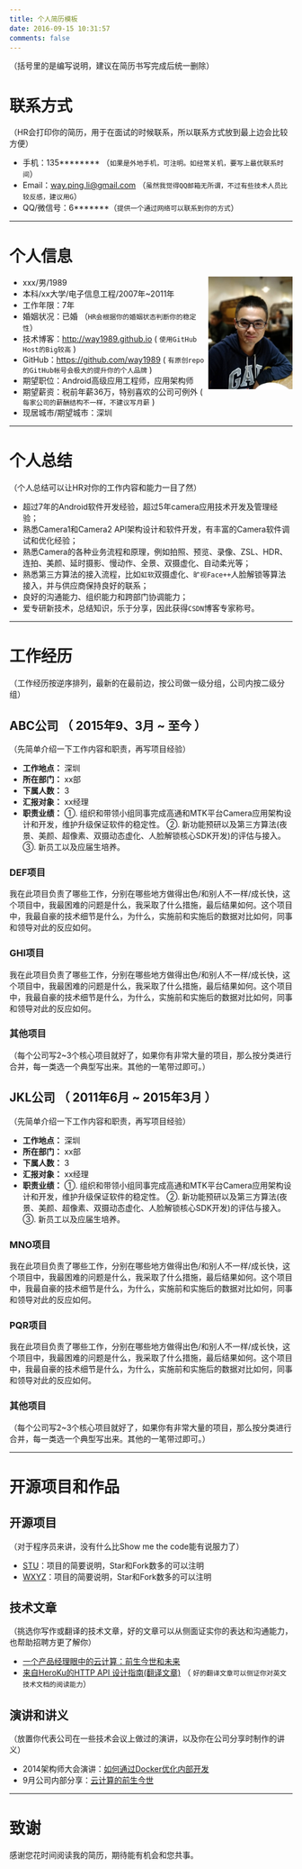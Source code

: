 ```yaml
---
title: 个人简历模板
date: 2016-09-15 10:31:57
comments: false
---
```


（括号里的是编写说明，建议在简历书写完成后统一删除）

# 联系方式
（HR会打印你的简历，用于在面试的时候联系，所以联系方式放到最上边会比较方便）

- 手机：135******** （```如果是外地手机，可注明。如经常关机，要写上最优联系时间```）
- Email：[way.ping.li@gmail.com](mailto:way.ping.li@gmail.com "给我发邮件") （```虽然我觉得QQ邮箱无所谓，不过有些技术人员比较反感，建议用G```）
- QQ/微信号：6*******（```提供一个通过网络可以联系到你的方式```）

---

# 个人信息

<img src="me.jpg" width = "150" height = "200" alt="李伟平" align=right />

 - xxx/男/1989
 - 本科/xx大学/电子信息工程/2007年~2011年
 - 工作年限：7年
 - 婚姻状况：已婚 （``` HR会根据你的婚姻状态判断你的稳定性 ```）
 - 技术博客：http://way1989.github.io ( ``` 使用GitHub Host的Big较高 ```  )
 - GitHub：https://github.com/way1989 ( ``` 有原创repo的GitHub帐号会极大的提升你的个人品牌 ```  )
 - 期望职位：Android高级应用工程师，应用架构师
 - 期望薪资：税前年薪36万，特别喜欢的公司可例外 ( ``` 每家公司的薪酬结构不一样，不建议写月薪 ```  )
 - 现居城市/期望城市：深圳

---

# 个人总结

（个人总结可以让HR对你的工作内容和能力一目了然）

-  超过7年的Android软件开发经验，超过5年camera应用技术开发及管理经验；
-  熟悉Camera1和Camera2 API架构设计和软件开发，有丰富的Camera软件调试和优化经验；
-  熟悉Camera的各种业务流程和原理，例如拍照、预览、录像、ZSL、HDR、连拍、美颜、延时摄影、慢动作、全景、双摄虚化、自动柔光等；
-  熟悉第三方算法的接入流程，比如`虹软`双摄虚化、`旷视Face++`人脸解锁等算法接入，并与供应商保持良好的联系；
-  良好的沟通能力、组织能力和跨部门协调能力；
-  爱专研新技术，总结知识，乐于分享，因此获得`CSDN`博客专家称号。

---

# 工作经历
（工作经历按逆序排列，最新的在最前边，按公司做一级分组，公司内按二级分组）

## ABC公司 （ 2015年9、3月 ~ 至今 ）
（先简单介绍一下工作内容和职责，再写项目经验）
- __工作地点：__ 深圳
- __所在部门：__ xx部
- __下属人数：__ 3
- __汇报对象：__ xx经理
- __职责业绩：__
①. 组织和带领小组同事完成高通和MTK平台Camera应用架构设计和开发，维护升级保证软件的稳定性。
②. 新功能预研以及第三方算法(夜景、美颜、超像素、双摄动态虚化、人脸解锁核心SDK开发)的评估与接入。
③. 新员工以及应届生培养。

### DEF项目
我在此项目负责了哪些工作，分别在哪些地方做得出色/和别人不一样/成长快，这个项目中，我最困难的问题是什么，我采取了什么措施，最后结果如何。这个项目中，我最自豪的技术细节是什么，为什么，实施前和实施后的数据对比如何，同事和领导对此的反应如何。


### GHI项目
我在此项目负责了哪些工作，分别在哪些地方做得出色/和别人不一样/成长快，这个项目中，我最困难的问题是什么，我采取了什么措施，最后结果如何。这个项目中，我最自豪的技术细节是什么，为什么，实施前和实施后的数据对比如何，同事和领导对此的反应如何。


### 其他项目

（每个公司写2~3个核心项目就好了，如果你有非常大量的项目，那么按分类进行合并，每一类选一个典型写出来。其他的一笔带过即可。）


## JKL公司 （ 2011年6月 ~ 2015年3月 ）

（先简单介绍一下工作内容和职责，再写项目经验）
- __工作地点：__ 深圳
- __所在部门：__ xx部
- __下属人数：__ 3
- __汇报对象：__ xx经理
- __职责业绩：__
①. 组织和带领小组同事完成高通和MTK平台Camera应用架构设计和开发，维护升级保证软件的稳定性。
②. 新功能预研以及第三方算法(夜景、美颜、超像素、双摄动态虚化、人脸解锁核心SDK开发)的评估与接入。
③. 新员工以及应届生培养。

### MNO项目
我在此项目负责了哪些工作，分别在哪些地方做得出色/和别人不一样/成长快，这个项目中，我最困难的问题是什么，我采取了什么措施，最后结果如何。这个项目中，我最自豪的技术细节是什么，为什么，实施前和实施后的数据对比如何，同事和领导对此的反应如何。


### PQR项目
我在此项目负责了哪些工作，分别在哪些地方做得出色/和别人不一样/成长快，这个项目中，我最困难的问题是什么，我采取了什么措施，最后结果如何。这个项目中，我最自豪的技术细节是什么，为什么，实施前和实施后的数据对比如何，同事和领导对此的反应如何。


### 其他项目

（每个公司写2~3个核心项目就好了，如果你有非常大量的项目，那么按分类进行合并，每一类选一个典型写出来。其他的一笔带过即可。）

---

# 开源项目和作品

## 开源项目
（对于程序员来讲，没有什么比Show me the code能有说服力了）

 - [STU](http://github.com/yourname/projectname)：项目的简要说明，Star和Fork数多的可以注明
 - [WXYZ](http://github.com/yourname/projectname)：项目的简要说明，Star和Fork数多的可以注明

## 技术文章
（挑选你写作或翻译的技术文章，好的文章可以从侧面证实你的表达和沟通能力，也帮助招聘方更了解你）

- [一个产品经理眼中的云计算：前生今世和未来](http://get.jobdeer.com/706.get)
- [来自HeroKu的HTTP API 设计指南(翻译文章)](http://get.jobdeer.com/343.get) （ ```好的翻译文章可以侧证你对英文技术文档的阅读能力```）

## 演讲和讲义
（放置你代表公司在一些技术会议上做过的演讲，以及你在公司分享时制作的讲义）

  - 2014架构师大会演讲：[如何通过Docker优化内部开发](http://jobdeer.com)
  - 9月公司内部分享：[云计算的前生今世](http://jobdeer.com)

---

# 致谢
感谢您花时间阅读我的简历，期待能有机会和您共事。
